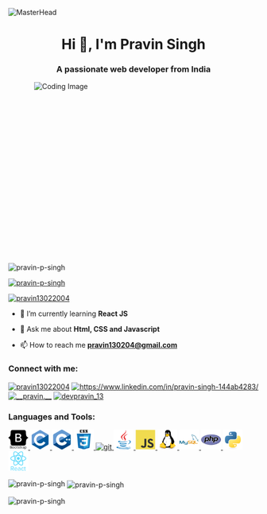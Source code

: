 ![MasterHead](https://mir-s3-cdn-cf.behance.net/project_modules/max_1200/79731568097599.5b50bca477735.jpg)
<h1 align="center">Hi 👋, I'm Pravin Singh</h1>
<h3 align="center">A passionate web developer from India</h3>
<img alt="Coding Image" align="center" width="400" height="350" src="https://media.tenor.com/2uyENRmiUt0AAAAC/coding.gif" style="display:block; margin: 0 auto;">

<p align="left"> <img src="https://komarev.com/ghpvc/?username=pravin-p-singh&label=Profile%20views&color=0e75b6&style=flat" alt="pravin-p-singh" /> </p>

<p align="left"> <a href="https://github.com/ryo-ma/github-profile-trophy"><img src="https://github-profile-trophy.vercel.app/?username=pravin-p-singh" alt="pravin-p-singh" /></a> </p>

<p align="left"> <a href="https://twitter.com/pravin13022004" target="blank"><img src="https://img.shields.io/twitter/follow/pravin13022004?logo=twitter&style=for-the-badge" alt="pravin13022004" /></a> </p>

- 🌱 I’m currently learning **React JS**

- 💬 Ask me about **Html, CSS and Javascript**

- 📫 How to reach me **pravin130204@gmail.com**

<h3 align="left">Connect with me:</h3>
<p align="left">
<a href="https://twitter.com/pravin13022004" target="blank"><img align="center" src="https://raw.githubusercontent.com/rahuldkjain/github-profile-readme-generator/master/src/images/icons/Social/twitter.svg" alt="pravin13022004" height="30" width="40" /></a>
<a href="https://linkedin.com/in/https://www.linkedin.com/in/pravin-singh-144ab4283/" target="blank"><img align="center" src="https://raw.githubusercontent.com/rahuldkjain/github-profile-readme-generator/master/src/images/icons/Social/linked-in-alt.svg" alt="https://www.linkedin.com/in/pravin-singh-144ab4283/" height="30" width="40" /></a>
<a href="https://instagram.com/__pravin.__" target="blank"><img align="center" src="https://raw.githubusercontent.com/rahuldkjain/github-profile-readme-generator/master/src/images/icons/Social/instagram.svg" alt="__pravin.__" height="30" width="40" /></a>
<a href="https://www.codechef.com/users/devpravin_13" target="blank"><img align="center" src="https://cdn.jsdelivr.net/npm/simple-icons@3.1.0/icons/codechef.svg" alt="devpravin_13" height="30" width="40" /></a>
</p>

<h3 align="left">Languages and Tools:</h3>
<p align="left"> <a href="https://getbootstrap.com" target="_blank" rel="noreferrer"> <img src="https://raw.githubusercontent.com/devicons/devicon/master/icons/bootstrap/bootstrap-plain-wordmark.svg" alt="bootstrap" width="40" height="40"/> </a> <a href="https://www.cprogramming.com/" target="_blank" rel="noreferrer"> <img src="https://raw.githubusercontent.com/devicons/devicon/master/icons/c/c-original.svg" alt="c" width="40" height="40"/> </a> <a href="https://www.w3schools.com/cpp/" target="_blank" rel="noreferrer"> <img src="https://raw.githubusercontent.com/devicons/devicon/master/icons/cplusplus/cplusplus-original.svg" alt="cplusplus" width="40" height="40"/> </a> <a href="https://www.w3schools.com/css/" target="_blank" rel="noreferrer"> <img src="https://raw.githubusercontent.com/devicons/devicon/master/icons/css3/css3-original-wordmark.svg" alt="css3" width="40" height="40"/> </a> <a href="https://git-scm.com/" target="_blank" rel="noreferrer"> <img src="https://www.vectorlogo.zone/logos/git-scm/git-scm-icon.svg" alt="git" width="40" height="40"/> </a> <a href="https://www.java.com" target="_blank" rel="noreferrer"> <img src="https://raw.githubusercontent.com/devicons/devicon/master/icons/java/java-original.svg" alt="java" width="40" height="40"/> </a> <a href="https://developer.mozilla.org/en-US/docs/Web/JavaScript" target="_blank" rel="noreferrer"> <img src="https://raw.githubusercontent.com/devicons/devicon/master/icons/javascript/javascript-original.svg" alt="javascript" width="40" height="40"/> </a> <a href="https://www.linux.org/" target="_blank" rel="noreferrer"> <img src="https://raw.githubusercontent.com/devicons/devicon/master/icons/linux/linux-original.svg" alt="linux" width="40" height="40"/> </a> <a href="https://www.mysql.com/" target="_blank" rel="noreferrer"> <img src="https://raw.githubusercontent.com/devicons/devicon/master/icons/mysql/mysql-original-wordmark.svg" alt="mysql" width="40" height="40"/> </a> <a href="https://www.php.net" target="_blank" rel="noreferrer"> <img src="https://raw.githubusercontent.com/devicons/devicon/master/icons/php/php-original.svg" alt="php" width="40" height="40"/> </a> <a href="https://www.python.org" target="_blank" rel="noreferrer"> <img src="https://raw.githubusercontent.com/devicons/devicon/master/icons/python/python-original.svg" alt="python" width="40" height="40"/> </a> <a href="https://reactjs.org/" target="_blank" rel="noreferrer"> <img src="https://raw.githubusercontent.com/devicons/devicon/master/icons/react/react-original-wordmark.svg" alt="react" width="40" height="40"/> </a> </p>

<p><img align="left" src="https://github-readme-stats.vercel.app/api/top-langs?username=pravin-p-singh&show_icons=true&locale=en&layout=compact" alt="pravin-p-singh" /></p>

<p>&nbsp;<img align="center" src="https://github-readme-stats.vercel.app/api?username=pravin-p-singh&show_icons=true&locale=en" alt="pravin-p-singh" /></p>

<p><img align="center" src="https://github-readme-streak-stats.herokuapp.com/?user=pravin-p-singh&" alt="pravin-p-singh" /></p>
